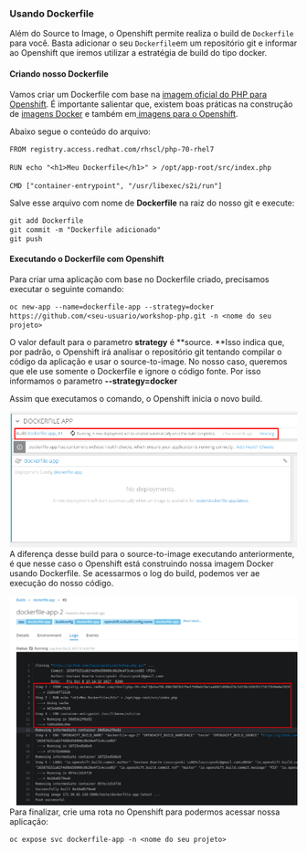 ### Usando Dockerfile

Além do Source to Image, o Openshift permite realiza o build de `Dockerfile` para você. Basta adicionar o seu `Dockerfile`em um repositório git e informar ao Openshift que iremos utilizar a estratégia de build do tipo docker.

#### Criando nosso Dockerfile

Vamos criar um Dockerfile com base na [imagem oficial do PHP para Openshift](https://access.redhat.com/containers/#/registry.access.redhat.com/rhscl/php-70-rhel7). É importante salientar que, existem boas práticas na construção de [imagens Docker](https://docs.openshift.com/container-platform/3.7/creating_images/guidelines.html#general-container-image-guidelines) e também em[ imagens para o Openshift](https://docs.openshift.com/container-platform/3.7/creating_images/guidelines.html#openshift-specific-guidelines).

Abaixo segue o conteúdo do arquivo:

```
FROM registry.access.redhat.com/rhscl/php-70-rhel7

RUN echo "<h1>Meu Dockerfile</h1>" > /opt/app-root/src/index.php

CMD ["container-entrypoint", "/usr/libexec/s2i/run"]
```

Salve esse arquivo com nome de **Dockerfile** na raiz do nosso git e execute:

```
git add Dockerfile
git commit -m "Dockerfile adicionado"
git push
```

#### Executando o Dockerfile com Openshift

Para criar uma aplicação com base no Dockerfile criado, precisamos executar o seguinte comando:

```
oc new-app --name=dockerfile-app --strategy=docker https://github.com/<seu-usuario/workshop-php.git -n <nome do seu projeto>
```

O valor default para o parametro **strategy** é **source. **Isso indica que, por padrão, o Openshift irá analisar o repositório git tentando compilar o código da aplicação e usar o source-to-image. No nosso caso, queremos que ele use somente o Dockerfile e ignore o código fonte. Por isso informamos o parametro **--strategy=docker**

Assim que executamos o comando, o Openshift inicia o novo build.

![](/assets/Selection_044.png)A diferença desse build para o source-to-image executando anteriormente, é que nesse caso o Openshift está construindo nossa imagem Docker usando Dockerfile. Se acessarmos o log do build, podemos ver ae execução do nosso código.

![](/assets/Selection_046.png)Para finalizar, crie uma rota no Openshift para podermos acessar nossa aplicação:

```
oc expose svc dockerfile-app -n <nome do seu projeto>
```



